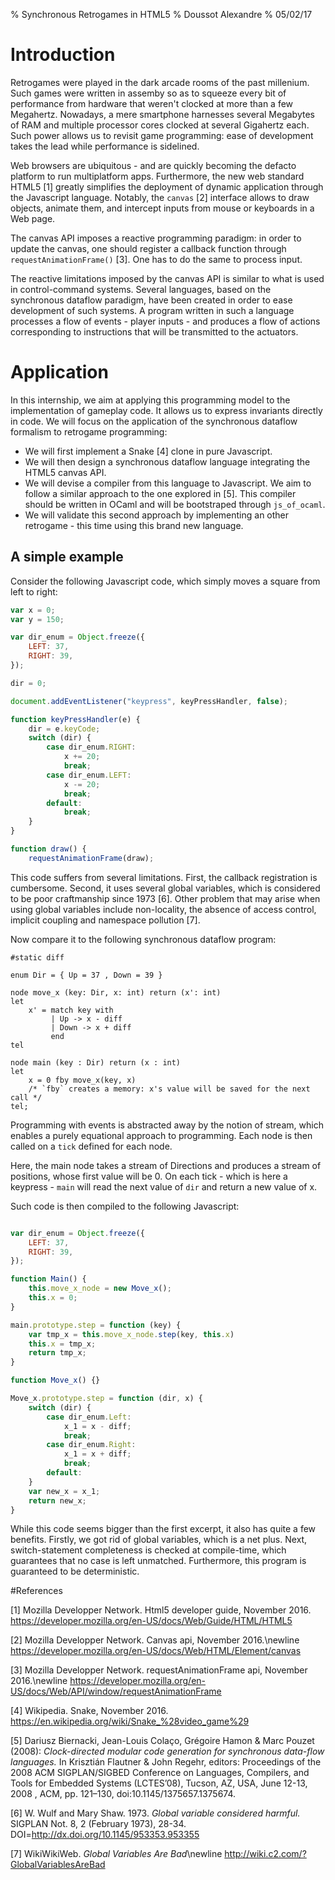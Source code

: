 % Synchronous Retrogames in HTML5
% Doussot Alexandre
% 05/02/17

# Introduction

Retrogames were played in the dark arcade rooms of the past millenium. Such games were written
in assemby so as to squeeze every bit of performance from hardware that weren't clocked at more than a few Megahertz.
Nowadays, a mere smartphone harnesses several Megabytes of RAM and multiple
processor cores clocked at several Gigahertz each.
Such power allows us to revisit game programming: ease of development takes the
lead while performance is sidelined.

Web browsers are ubiquitous - and are quickly becoming the defacto platform to
run multiplatform apps.
Furthermore, the new web standard HTML5 [1] greatly simplifies the deployment of
dynamic application through the Javascript language. Notably, the `canvas` [2]
interface allows to draw objects, animate them, and intercept inputs from mouse
or keyboards in a Web page.

The canvas API imposes a reactive programming paradigm: in order to update the
canvas, one should register a callback function through `requestAnimationFrame()` [3].
 One has to do the same to process input.

The reactive limitations imposed by the canvas API is similar to what is used in
control-command systems. Several languages, based on the synchronous dataflow
paradigm, have been created in order to ease development of such systems.
A program written in such a language processes a flow of events -
player inputs - and produces a flow of actions corresponding to instructions that will
be transmitted to the actuators.

# Application

In this internship, we aim at applying this programming model to the
implementation of gameplay code. It allows us to express invariants
directly in code. We will focus on the application of
the synchronous dataflow formalism to retrogame programming:

* We will first implement a Snake [4] clone in pure Javascript.
* We will then design a synchronous dataflow language integrating the HTML5 canvas API.
* We will devise a compiler from this language to Javascript. We aim to follow a
  similar approach to the one explored in [5]. This
  compiler should be written in OCaml and will be bootstraped through `js_of_ocaml`.
* We will validate this second approach by implementing an other retrogame - this
  time using this brand new language.

## A simple example

Consider the following Javascript code, which simply moves a square from
left to right:

````javascript
var x = 0;
var y = 150;

var dir_enum = Object.freeze({
    LEFT: 37,
    RIGHT: 39,
});

dir = 0;

document.addEventListener("keypress", keyPressHandler, false);

function keyPressHandler(e) {
    dir = e.keyCode;
    switch (dir) {
        case dir_enum.RIGHT:
            x += 20;
            break;
        case dir_enum.LEFT:
            x -= 20;
            break;
        default:
            break;
    }
}

function draw() {
    requestAnimationFrame(draw);
````

This code suffers from several limitations.
First, the callback registration is cumbersome.
Second, it uses several global variables, which is considered
to be poor craftmanship since 1973 [6]. Other problem that may arise
when using global variables include non-locality, the absence of access control,
implicit coupling and namespace pollution [7].

Now compare it to the following synchronous dataflow program:

````
#static diff

enum Dir = { Up = 37 , Down = 39 }

node move_x (key: Dir, x: int) return (x': int)
let
    x' = match key with
         | Up -> x - diff
         | Down -> x + diff
         end
tel

node main (key : Dir) return (x : int)
let
    x = 0 fby move_x(key, x)
    /* `fby` creates a memory: x's value will be saved for the next call */
tel;

````

Programming with events is abstracted away by the notion of stream,
which enables a purely equational approach to programming.
Each node is then called on a `tick` defined for each node.

Here, the main node takes a stream of Directions and produces
a stream of positions, whose first value will be 0. On each tick
\- which is here a keypress -
`main` will read the next value of `dir` and return a new value of x.


Such code is then compiled to the following Javascript:

````javascript

var dir_enum = Object.freeze({
    LEFT: 37,
    RIGHT: 39,
});

function Main() {
    this.move_x_node = new Move_x();
    this.x = 0;
}

main.prototype.step = function (key) {
    var tmp_x = this.move_x_node.step(key, this.x)
    this.x = tmp_x;
    return tmp_x;
}

function Move_x() {}

Move_x.prototype.step = function (dir, x) {
    switch (dir) {
        case dir_enum.Left:
            x_1 = x - diff;
            break;
        case dir_enum.Right:
            x_1 = x + diff;
            break;
        default:
    }
    var new_x = x_1;
    return new_x;
}
````

While this code seems bigger than the first excerpt, it also has
quite a few benefits.
Firstly, we got rid of global variables, which is a net plus.
Next, switch-statement completeness is checked at compile-time, which
guarantees that no case is left unmatched.
Furthermore, this program is guaranteed to be deterministic.

#References

[1] Mozilla Developper Network. Html5 developer guide, November 2016.
https://developer.mozilla.org/en-US/docs/Web/Guide/HTML/HTML5

[2] Mozilla Developper Network. Canvas api, November 2016.\newline
https://developer.mozilla.org/en-US/docs/Web/HTML/Element/canvas

[3] Mozilla Developper Network. requestAnimationFrame api, November 2016.\newline
https://developer.mozilla.org/en-US/docs/Web/API/window/requestAnimationFrame

[4] Wikipedia.   Snake, November 2016.
https://en.wikipedia.org/wiki/Snake_%28video_game%29

[5] Dariusz Biernacki, Jean-Louis Colaço, Grégoire Hamon & Marc Pouzet (2008):
*Clock-directed modular code generation for synchronous data-flow languages.*
In Krisztián Flautner & John Regehr, editors:
Proceedings of the 2008 ACM SIGPLAN/SIGBED
Conference on Languages, Compilers, and
Tools for Embedded Systems (LCTES’08), Tucson, AZ, USA, June 12-13, 2008
, ACM, pp. 121–130, doi:10.1145/1375657.1375674.

[6] W. Wulf and Mary Shaw. 1973. *Global variable considered harmful.*
SIGPLAN Not. 8, 2 (February 1973), 28-34.
DOI=http://dx.doi.org/10.1145/953353.953355

[7] WikiWikiWeb. *Global Variables Are Bad*\newline
http://wiki.c2.com/?GlobalVariablesAreBad

